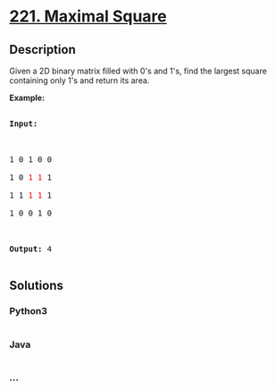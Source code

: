 # [221. Maximal Square](https://leetcode.com/problems/maximal-square)

## Description
<p>Given a 2D binary matrix filled with 0&#39;s and 1&#39;s, find the largest square containing only 1&#39;s and return its area.</p>



<p><strong>Example:</strong></p>



<pre>

<strong>Input: 

</strong>

1 0 1 0 0

1 0 <font color="red">1</font> <font color="red">1</font> 1

1 1 <font color="red">1</font> <font color="red">1</font> 1

1 0 0 1 0



<strong>Output: </strong>4

</pre>


## Solutions


<!-- tabs:start -->

### **Python3**

```python

```

### **Java**

```java

```

### **...**
```

```

<!-- tabs:end -->